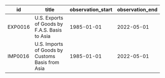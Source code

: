 | id      | title                                            | observation_start   | observation_end   |
|---------|--------------------------------------------------|---------------------|-------------------|
| EXP0016 | U.S. Exports of Goods by F.A.S. Basis to Asia    | 1985-01-01          | 2022-05-01        |
| IMP0016 | U.S. Imports of Goods by Customs Basis from Asia | 1985-01-01          | 2022-05-01        |